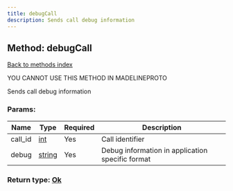 ```yaml
---
title: debugCall
description: Sends call debug information
---
```

## Method: debugCall  
[Back to methods index](index.md)


YOU CANNOT USE THIS METHOD IN MADELINEPROTO


Sends call debug information

### Params:

| Name     |    Type       | Required | Description |
|----------|---------------|----------|-------------|
|call\_id|[int](../types/int.md) | Yes|Call identifier|
|debug|[string](../types/string.md) | Yes|Debug information in application specific format|


### Return type: [Ok](../types/Ok.md)

